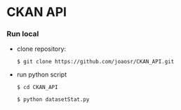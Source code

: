 # CKAN API

### Run local

* clone repository:

  ```$ git clone https://github.com/joaosr/CKAN_API.git```

* run python script

  ```$ cd CKAN_API```

  ```$ python datasetStat.py```
